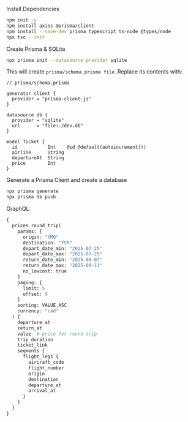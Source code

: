 
Install Dependencies
```bash
npm init -y
npm install axios @prisma/client
npm install --save-dev prisma typescript ts-node @types/node
npx tsc --init
```

Create Prisma & SQLite

```bash
npx prisma init --datasource-provider sqlite
```
This will create `prisma/schema.prisma file`. Replace its contents with:

```prisma
// prisma/schema.prisma

generator client {
  provider = "prisma-client-js"
}

datasource db {
  provider = "sqlite"
  url      = "file:./dev.db"
}

model Ticket {
  id           Int    @id @default(autoincrement())
  airline      String
  departureAt  String
  price        Int
}
```

Generate a Prisma Client and create a database
```bash
npx prisma generate
npx prisma db push
```

GraphQL:

```GraphQL
{
  prices_round_trip(
    params: {
      origin: "YMQ"
      destination: "YVR"
      depart_date_min: "2025-07-25"
      depart_date_max: "2025-07-29"
      return_date_min: "2025-08-07"
      return_date_max: "2025-08-11"
      no_lowcost: true
    }
    paging: {
      limit: 5
      offset: 0
    }
    sorting: VALUE_ASC
    currency: "cad"
  ) {
    departure_at
    return_at
    value  # price for round trip
    trip_duration
    ticket_link
    segments {
      flight_legs {
        aircraft_code
        flight_number
        origin
        destination
        departure_at
        arrival_at
      }
    }
  }
}
```

